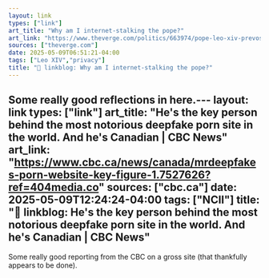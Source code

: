 ```yaml
---
layout: link
types: ["link"]
art_title: "Why am I internet-stalking the pope?"
art_link: "https://www.theverge.com/politics/663974/pope-leo-xiv-prevost-social-media-tweets"
sources: ["theverge.com"]
date: 2025-05-09T06:51:21-04:00
tags: ["Leo XIV","privacy"]
title: "🔗 linkblog: Why am I internet-stalking the pope?"
---
```

Some really good reflections in here.---
layout: link
types: ["link"]
art_title: "He's the key person behind the most notorious deepfake porn site in the world. And he's Canadian | CBC News"
art_link: "https://www.cbc.ca/news/canada/mrdeepfakes-porn-website-key-figure-1.7527626?ref=404media.co"
sources: ["cbc.ca"]
date: 2025-05-09T12:24:24-04:00
tags: ["NCII"]
title: "🔗 linkblog: He's the key person behind the most notorious deepfake porn site in the world. And he's Canadian | CBC News"
---
Some really good reporting from the CBC on a gross site (that thankfully appears to be done).